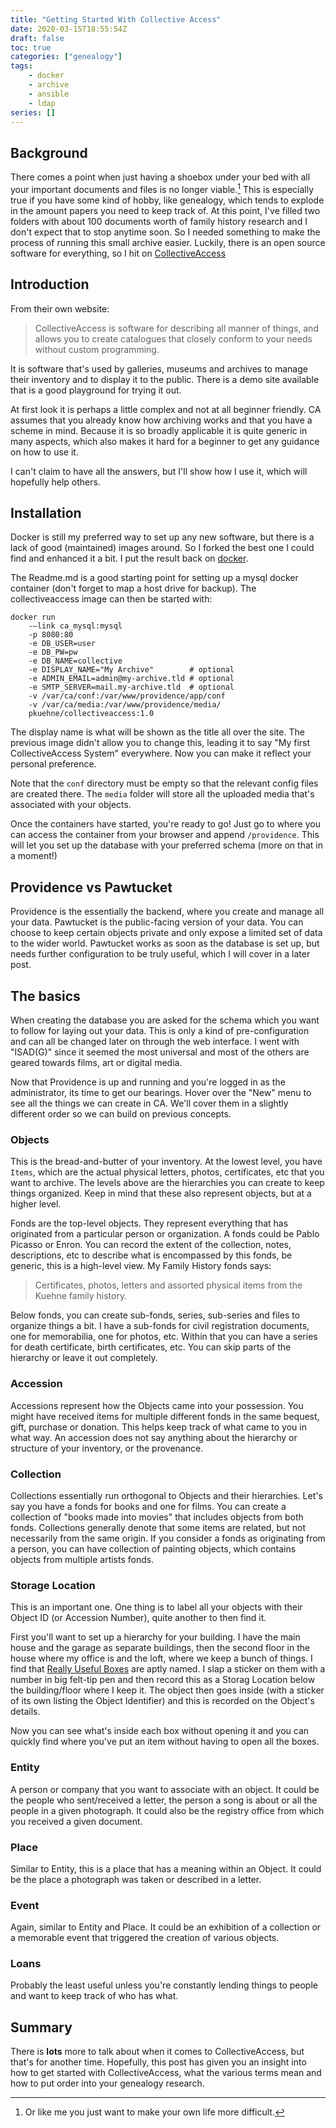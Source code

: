 ```yaml
---
title: "Getting Started With Collective Access"
date: 2020-03-15T18:55:54Z
draft: false
toc: true
categories: ["genealogy"]
tags:
    - docker
    - archive
    - ansible
    - ldap
series: []
---
```


## Background

There comes a point when just having a shoebox under your bed with all your important documents and files is no longer viable.[^1] This is especially true if you have some kind of hobby, like genealogy, which tends to explode in the amount papers you need to keep track of. At this point, I've filled two folders with about 100 documents worth of family history research and I don't expect that to stop anytime soon. So I needed something to make the process of running this small archive easier. Luckily, there is an open source software for everything, so I hit on [CollectiveAccess][ca]

## Introduction

From their own website:

> CollectiveAccess is software for describing all manner of things, and allows you to create catalogues that closely conform to your needs without custom programming.

It is software that's used by galleries, museums and archives to manage their inventory and to display it to the public. There is a demo site available that is a good playground for trying it out.

At first look it is perhaps a little complex and not at all beginner friendly. CA assumes that you already know how archiving works and that you have a scheme in mind. Because it is so broadly applicable it is quite generic in many aspects, which also makes it hard for a beginner to get any guidance on how to use it.

I can't claim to have all the answers, but I'll show how I use it, which will hopefully help others.

## Installation

Docker is still my preferred way to set up any new software, but there is a lack of good (maintained) images around. So I forked the best one I could find and enhanced it a bit. I put the result back on [docker].

The Readme.md is a good starting point for setting up a mysql docker container (don't forget to map a host drive for backup). The collectiveaccess image can then be started with:

    docker run 
        -–link ca_mysql:mysql
        -p 8080:80
        -e DB_USER=user
        -e DB_PW=pw
        -e DB_NAME=collective
        -e DISPLAY_NAME="My Archive"        # optional
        -e ADMIN_EMAIL=admin@my-archive.tld # optional
        -e SMTP_SERVER=mail.my-archive.tld  # optional
        -v /var/ca/conf:/var/www/providence/app/conf
        -v /var/ca/media:/var/www/providence/media/
        pkuehne/collectiveaccess:1.0

The display name is what will be shown as the title all over the site. The previous image didn't allow you to change this, leading it to say "My first CollectiveAccess System" everywhere. Now you can make it reflect your personal preference.

Note that the `conf` directory must be empty so that the relevant config files are created there. The `media` folder will store all the uploaded media that's associated with your objects.

Once the containers have started, you're ready to go! Just go to where you can access the container from your browser and append `/providence`. This will let you set up the database with your preferred schema (more on that in a moment!)

## Providence vs Pawtucket

Providence is the essentially the backend, where you create and manage all your data. Pawtucket is the public-facing version of your data. You can choose to keep certain objects private and only expose a limited set of data to the wider world. Pawtucket works as soon as the database is set up, but needs further configuration to be truly useful, which I will cover in a later post.

## The basics

When creating the database you are asked for the schema which you want to follow for laying out your data. This is only a kind of pre-configuration and can all be changed later on through the web interface. I went with "ISAD(G)" since it seemed the most universal and most of the others are geared towards films, art or digital media.

Now that Providence is up and running and you're logged in as the administrator, its time to get our bearings. Hover over the "New" menu to see all the things we can create in CA. We'll cover them in a slightly different order so we can build on previous concepts.

### Objects

This is the bread-and-butter of your inventory. At the lowest level, you have `Items`, which are the actual physical letters, photos, certificates, etc that you want to archive. The levels above are the hierarchies you can create to keep things organized. Keep in mind that these also represent objects, but at a higher level.

Fonds are the top-level objects. They represent everything that has originated from a particular person or organization. A fonds could be Pablo Picasso or Enron. You can record the extent of the collection, notes, descriptions, etc to describe what is encompassed by this fonds, be generic, this is a high-level view. My Family History fonds says:

> Certificates, photos, letters and assorted physical items from the Kuehne family history.

Below fonds, you can create sub-fonds, series, sub-series and files to organize things a bit. I have a sub-fonds for civil registration documents, one for memorabilia, one for photos, etc. Within that you can have a series for death certificate, birth certificates, etc. You can skip parts of the hierarchy or leave it out completely.

### Accession

Accessions represent how the Objects came into your possession. You might have received items for multiple different fonds in the same bequest, gift, purchase or donation. This helps keep track of what came to you in what way. An accession does not say anything about the hierarchy or structure of your inventory, or the provenance.

### Collection

Collections essentially run orthogonal to Objects and their hierarchies. Let's say you have a fonds for books and one for films. You can create a collection of "books made into movies" that includes objects from both fonds. Collections generally denote that some items are related, but not necessarily from the same origin. If you consider a fonds as originating from a person, you can have collection of painting objects, which contains objects from multiple artists fonds.

### Storage Location

This is an important one. One thing is to label all your objects with their Object ID (or Accession Number), quite another to then find it.

First you'll want to set up a hierarchy for your building. I have the main house and the garage as separate buildings, then the second floor in the house where my office is and the loft, where we keep a bunch of things. I find that [Really Useful Boxes][reallyuseful] are aptly named. I slap a sticker on them with a number in big felt-tip pen and then record this as a Storag Location below the building/floor where I keep it. The object then goes inside (with a sticker of its own listing the Object Identifier) and this is recorded on the Object's details.

Now you can see what's inside each box without opening it and you can quickly find where you've put an item without having to open all the boxes.

### Entity

A person or company that you want to associate with an object. It could be the people who sent/received a letter, the person a song is about or all the people in a given photograph. It could also be the registry office from which you received a given document.

### Place

Similar to Entity, this is a place that has a meaning within an Object. It could be the place a photograph was taken or described in a letter.

### Event

Again, similar to Entity and Place. It could be an exhibition of a collection or a memorable event that triggered the creation of various objects.

### Loans

Probably the least useful unless you're constantly lending things to people and want to keep track of who has what.

## Summary

There is **lots** more to talk about when it comes to CollectiveAccess, but that's for another time. Hopefully, this post has given you an insight into how to get started with CollectiveAccess, what the various terms mean and how to put order into your genealogy research.

[ca]: https://collectiveaccess.org/
[docker]: https://hub.docker.com/r/pkuehne/collectiveaccess
[reallyuseful]: http://www.reallyusefulproducts.co.uk/uk/
[^1]: Or like me you just want to make your own life more difficult.
